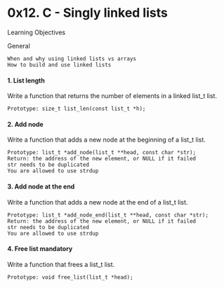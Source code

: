 # 0x12. C - Singly linked lists

Learning Objectives

General

    When and why using linked lists vs arrays
    How to build and use linked lists


#### 1. List length

Write a function that returns the number of elements in a linked list_t list.

    Prototype: size_t list_len(const list_t *h);

#### 2. Add node

Write a function that adds a new node at the beginning of a list_t list.

    Prototype: list_t *add_node(list_t **head, const char *str);
    Return: the address of the new element, or NULL if it failed
    str needs to be duplicated
    You are allowed to use strdup


#### 3. Add node at the end

Write a function that adds a new node at the end of a list_t list.

    Prototype: list_t *add_node_end(list_t **head, const char *str);
    Return: the address of the new element, or NULL if it failed
    str needs to be duplicated
    You are allowed to use strdup

#### 4. Free list mandatory

Write a function that frees a list_t list.

    Prototype: void free_list(list_t *head);
